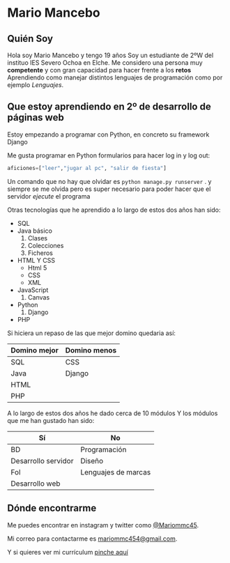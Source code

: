 # Mario Mancebo

## Quién Soy
Hola soy Mario Mancebo y tengo 19 años
Soy un estudiante de 2ºW del instituo IES Severo Ochoa en Elche.
Me considero una persona muy **competente** y con gran capacidad para hacer frente a los **retos**
Aprendiendo como manejar distintos lenguajes de programación como por ejemplo *Lenguajes*. 


## Que estoy aprendiendo en 2º de desarrollo de páginas web
Estoy empezando a programar con Python, en concreto su framework Django

Me gusta programar en Python formularios para hacer log in y log out:
```python
aficiones=["leer","jugar al pc", "salir de fiesta"]
```
Un comando que no hay que olvidar es `python manage.py runserver`
. y siempre se me olvida pero es super necesario para poder hacer que el servidor *ejecute* el programa

Otras tecnologías que he aprendido a lo largo de estos dos años han sido:
* SQL
* Java básico
    1. Clases
    2. Colecciones
    3. Ficheros
* HTML Y CSS
    * Html 5 
    * CSS
    * XML
* JavaScript
    1. Canvas
* Python
    1. Django
* PHP

Si hiciera un repaso de las que mejor domino quedaria así:

| Domino mejor | Domino menos
| ---   | ---
| SQL   |   CSS
| Java  |   Django
| HTML
| PHP


A lo largo de estos dos años he dado cerca de 10 módulos
Y los módulos que me han gustado han sido:

| Sí | No 
| --- | ---
| BD  | Programación
| Desarrollo servidor | Diseño
| Fol | Lenguajes de marcas
| Desarrollo web 

## Dónde encontrarme
Me puedes encontrar en instagram y twitter como  [@Mariommc45](https://www.twitter.com/Mariommc45).

Mi correo para contactarme es [mariommc454@gmail.com](mailto:mariomcc454@gmail.com).

Y si quieres ver mi currículum [pinche aquí](https://mario-mc.github.io/mario-mancebo-curriculum.pdf)

